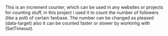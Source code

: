 This is an increment counter, which can be used in any websites or projects for counting stuff, in this project i used it to count the number of followers (like a poll) of certain fanbase. 
The number can be changed as pleased (data-target) also it can be counted faster or slower by workinhg with (SetTimeout). 